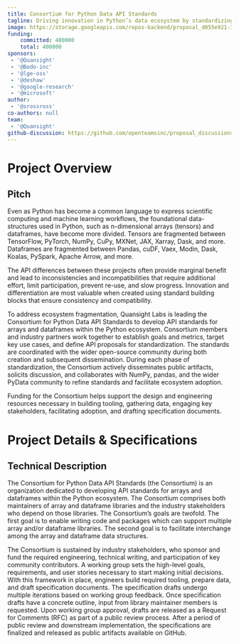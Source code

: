```yaml
---
title: Consortium for Python Data API Standards
tagline: Driving innovation in Python’s data ecosystem by standardizing array and dataframe APIs
image: https://storage.googleapis.com/repos-backend/proposal_d055e921-3179-4159-8352-fe8117673ada.png
funding:
    committed: 400000
    total: 400000
sponsors: 
 - '@Quansight'
 - '@Bodo-inc'
 - '@lge-oss'
 - '@deshaw'
 - '@google-research'
 - '@microsoft'
author: 
 - '@srossross'
co-authors: null
team:
 - '@Quansight'
github-discussion: https://github.com/openteamsinc/proposal_discussions/discussions/17
---
```


# Project Overview

## Pitch

Even as Python has become a common language to express scientific computing and machine learning workflows, the foundational data-structures used in Python, such as n-dimensional arrays (tensors) and dataframes, have become more divided. Tensors are fragmented between TensorFlow, PyTorch, NumPy, CuPy, MXNet, JAX, Xarray, Dask, and more. Dataframes are fragmented between Pandas, cuDF, Vaex, Modin, Dask, Koalas, PySpark, Apache Arrow, and more.

The API differences between these projects often provide marginal benefit and lead to inconsistencies and incompatibilities that require additional effort, limit participation, prevent re-use, and slow progress. Innovation and differentiation are most valuable when created using standard building blocks that ensure consistency and compatibility.

To address ecosystem fragmentation, Quansight Labs is leading the Consortium for Python Data API Standards to develop API standards for arrays and dataframes within the Python ecosystem. Consortium members and industry partners work together to establish goals and metrics, target key use cases, and define API proposals for standardization. The standards are coordinated with the wider open-source community during both creation and subsequent dissemination. During each phase of standardization, the Consortium actively disseminates public artifacts, solicits discussion, and collaborates with NumPy, pandas, and the wider PyData community to refine standards and facilitate ecosystem adoption.

Funding for the Consortium helps support the design and engineering resources necessary in building tooling, gathering data, engaging key stakeholders, facilitating adoption, and drafting specification documents.


# Project Details & Specifications

## Technical Description

The Consortium for Python Data API Standards (the Consortium) is an organization dedicated to developing API standards for arrays and dataframes within the Python ecosystem. The Consortium comprises both maintainers of array and dataframe libraries and the industry stakeholders who depend on those libraries. The Consortium’s goals are twofold. The first goal is to enable writing code and packages which can support multiple array and/or dataframe libraries. The second goal is to facilitate interchange among the array and dataframe data structures.

The Consortium is sustained by industry stakeholders, who sponsor and fund the required engineering, technical writing, and participation of key community contributors. A working group sets the high-level goals, requirements, and user stories necessary to start making initial decisions. With this framework in place, engineers build required tooling, prepare data, and draft specification documents. The specification drafts undergo multiple iterations based on working group feedback. Once specification drafts have a concrete outline, input from library maintainer members is requested. Upon working group approval, drafts are released as a Request for Comments (RFC) as part of a public review process. After a period of public review and downstream implementation, the specifications are finalized and released as public artifacts available on GitHub.